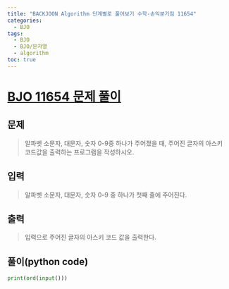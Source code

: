 ```yaml
---
title: "BACKJOON Algorithm 단계별로 풀어보기 수학-손익분기점 11654"
categories:
  - BJO
tags:
  - BJO
  - BJO/문자열
  - algorithm
toc: true
---
```


# [BJO 11654 문제 풀이 ](https://www.acmicpc.net/problem/11654)

## 문제
>알파벳 소문자, 대문자, 숫자 0-9중 하나가 주어졌을 때, 주어진 글자의 아스키 코드값을 출력하는 프로그램을 작성하시오.

## 입력
>알파벳 소문자, 대문자, 숫자 0-9 중 하나가 첫째 줄에 주어진다.

## 출력
>입력으로 주어진 글자의 아스키 코드 값을 출력한다.

## 풀이(python code)
```python
print(ord(input()))
```